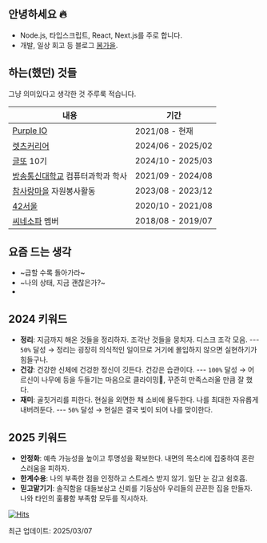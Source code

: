 ## 안녕하세요 🔥

- Node.js, 타입스크립트, React, Next.js를 주로 합니다.
- 개발, 일상 회고 등 블로그 [봄가을](https://springfall.cc).


## 하는(했던) 것들

그냥 의미있다고 생각한 것 주루룩 적습니다.

|내용|기간|
|------|---|
|[Purple IO](https://purple.io)|2021/08 - 현재|
|[렛츠커리어](https://www.letscareer.co.kr)|2024/06 - 2025/02|
|[글또](https://geultto.github.io) 10기|2024/10 - 2025/03|
|[방송통신대학교](https://www.knou.ac.kr) 컴퓨터과학과 학사|2021/09 - 2024/08|
|[참사랑마을](https://cafe.naver.com/chamlovevill) 자원봉사활동|2023/08 - 2023/12|
|[42서울](https://42seoul.kr)|2020/10 - 2021/08|
|[씨네소파](https://cinesopa.kr/) 멤버|2018/08 - 2019/07|

## 요즘 드는 생각

- ~급할 수록 돌아가라~
- ~나의 상태, 지금 괜찮은가?~
- 

## 2024 키워드

- **정리**: 지금까지 해온 것들을 정리하자. 조각난 것들을 뭉치자. 디스크 조각 모음. --- `50%` 달성 → 정리는 굉장히 의식적인 일이므로 거기에 몰입하지 않으면 실현하기가 힘들구나.
- **건강**: 건강한 신체에 건겅한 정신이 깃든다. 건강은 습관이다. --- `100%` 달성 → 어르신이 나무에 등을 두들기는 마음으로 클라이밍🧗, 꾸준히 만족스러울 만큼 잘 했다.
- **재미**: 골칫거리를 피한다. 현실을 외면한 채 소비에 몰두한다.  나를 최대한 자유롭게 내버려둔다. --- `50%` 달성 → 현실은 결국 빚이 되어 나를 맞이한다.

## 2025 키워드

- **안정화**: 예측 가능성을 높이고 투명성을 확보한다. 내면의 목소리에 집중하여 혼란스러움을 피하자.
- **한계수용**: 나의 부족한 점을 인정하고 스트레스 받지 않기. 일단 눈 감고 쉼호흡.
- **믿고맡기기**: 솔직함을 대들보삼고 신뢰를 기둥삼아 우리들의 끈끈한 집을 만들자. 나와 타인의 훌륭함 부족함 모두를 직시하자. 

[![Hits](https://hits.seeyoufarm.com/api/count/incr/badge.svg?url=https%3A%2F%2Fgithub.com%2Fechoja&count_bg=%2381829C&title_bg=%23424651&icon=&icon_color=%23E7E7E7&title=H&edge_flat=true)](https://hits.seeyoufarm.com)

최근 업데이트: 2025/03/07
